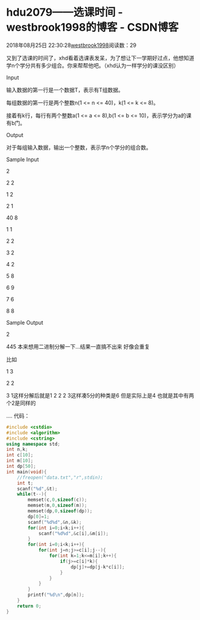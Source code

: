# hdu2079——选课时间 - westbrook1998的博客 - CSDN博客





2018年08月25日 22:30:28[westbrook1998](https://me.csdn.net/westbrook1998)阅读数：29








> 
又到了选课的时间了，xhd看着选课表发呆，为了想让下一学期好过点，他想知道学n个学分共有多少组合。你来帮帮他吧。（xhd认为一样学分的课没区别）  

  Input 

  输入数据的第一行是一个数据T，表示有T组数据。  

  每组数据的第一行是两个整数n(1 <= n <= 40)，k(1 <= k <= 8)。  

  接着有k行，每行有两个整数a(1 <= a <= 8),b(1 <= b <= 10)，表示学分为a的课有b门。  

  Output 

  对于每组输入数据，输出一个整数，表示学n个学分的组合数。  

  Sample Input 

  2 

  2 2 

  1 2 

  2 1 

  40 8 

  1 1 

  2 2 

  3 2 

  4 2 

  5 8 

  6 9 

  7 6 

  8 8 

  Sample Output 

  2 

  445
本来想用二进制分解一下…结果一直搞不出来 好像会重复 

比如 

1 3 

2 2 

3 1这样分解后就是1 2 2 2 3这样凑5分的种类是6 但是实际上是4 也就是其中有两个2是同样的 

….
代码：

```cpp
#include <cstdio>
#include <algorithm>
#include <cstring>
using namespace std;
int n,k;
int c[10];
int m[10];
int dp[50];
int main(void){
    //freopen("data.txt","r",stdin);
    int t;
    scanf("%d",&t);
    while(t--){
        memset(c,0,sizeof(c));
        memset(m,0,sizeof(m));
        memset(dp,0,sizeof(dp));
        dp[0]=1;
        scanf("%d%d",&n,&k);
        for(int i=0;i<k;i++){
            scanf("%d%d",&c[i],&m[i]);
        }
        for(int i=0;i<k;i++){
            for(int j=n;j>=c[i];j--){
                for(int k=1;k<=m[i];k++){
                    if(j>=c[i]*k){
                        dp[j]+=dp[j-k*c[i]];
                    }
                }
            }
        }
        printf("%d\n",dp[n]);
    }
    return 0;
}
```






